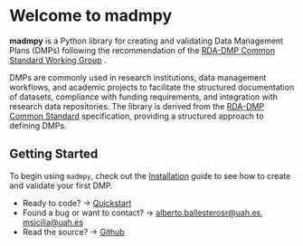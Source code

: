 # Welcome to madmpy

**madmpy** is a Python library for creating and validating Data Management Plans (DMPs) following the recommendation of the  [RDA-DMP Common Standard Working Group](https://www.rd-alliance.org/groups/dmp-common-standards-wg/outputs/?output=94576) .

DMPs are commonly used in research institutions, data management workflows, and academic projects to facilitate the structured documentation of datasets, compliance with funding requirements, and integration with research data repositories. The library is derived from the [RDA-DMP Common Standard](https://github.com/RDA-DMP-Common/RDA-DMP-Common-Standard) specification, providing a structured approach to defining DMPs. 

## Getting Started

To begin using `madmpy`, check out the [Installation](quickstart.md#installation) guide to see how to create and validate your first DMP.

- Ready to code? → [Quickstart](quickstart.md)
- Found a bug or want to contact? → [alberto.ballesterosr@uah.es](mailto:alberto.ballesterosr@uah.es?subject=madmpy), [msicilia@uah.es](mailto:msicilia@uah.es?subject=madmpy)
- Read the source? → [Github](https://github.com/msicilia/madmpy)
